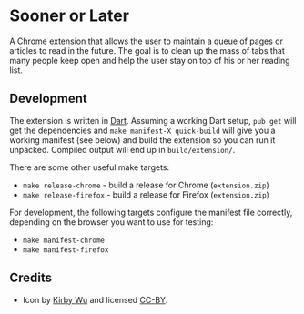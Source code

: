 # Sooner or Later

A Chrome extension that allows the user to maintain a queue of pages or
articles to read in the future. The goal is to clean up the mass of tabs
that many people keep open and help the user stay on top of his or her
reading list.

## Development

The extension is written in [Dart](https://www.dartlang.org/). Assuming
a working Dart setup, `pub get` will get the dependencies and `make manifest-X
quick-build` will give you a working manifest (see below) and build the
extension so you can run it unpacked. Compiled output will end up in
`build/extension/`.

There are some other useful make targets:

  * `make release-chrome` - build a release for Chrome (`extension.zip`)
  * `make release-firefox` - build a release for Firefox (`extension.zip`)

For development, the following targets configure the manifest file
correctly, depending on the browser you want to use for testing:

  * `make manifest-chrome`
  * `make manifest-firefox`

## Credits

  * Icon by [Kirby Wu](https://thenounproject.com/tkirby/) and licensed
    [CC-BY](https://creativecommons.org/licenses/by/4.0/).
